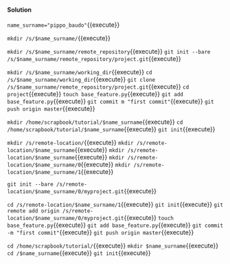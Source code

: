 #### Solution

`name_surname="pippo_baudo"`{{execute}}

`mkdir /s/$name_surname/`{{execute}}

`mkdir /s/$name_surname/remote_repository`{{execute}}
`git init --bare /s/$name_surname/remote_repository/project.git`{{execute}}

`mkdir /s/$name_surname/working_dir`{{execute}}
`cd /s/$name_surname/working_dir`{{execute}}
`git clone /s/$name_surname/remote_repository/project.git`{{execute}}
`cd project`{{execute}}
`touch base_feature.py`{{execute}}
`git add base_feature.py`{{execute}}
`git commit m "first commit"`{{execute}}
`git push origin master`{{execute}}

`mkdir /home/scrapbook/tutorial/$name_surname`{{execute}}
`cd /home/scrapbook/tutorial/$name_surname`{{execute}}
`git init`{{execute}}



`mkdir /s/remote-location/`{{execute}}
`mkdir /s/remote-location/$name_surname`{{execute}}
`mkdir /s/remote-location/$name_surname`{{execute}}
`mkdir /s/remote-location/$name_surname/0`{{execute}}
`mkdir /s/remote-location/$name_surname/1`{{execute}}

`git init --bare /s/remote-location/$name_surname/0/myproject.git`{{execute}}

`cd /s/remote-location/$name_surname/1`{{execute}}
`git init`{{execute}}
`git remote add origin /s/remote-location/$name_surname/0/myproject.git`{{execute}}
`touch base_feature.py`{{execute}}
`git add base_feature.py`{{execute}}
`git commit -m "first commit"`{{execute}}
`git push origin master`{{execute}}

`cd /home/scrapbook/tutorial/`{{execute}}
`mkdir $name_surname`{{execute}}
`cd /$name_surname`{{execute}}
`git init`{{execute}}